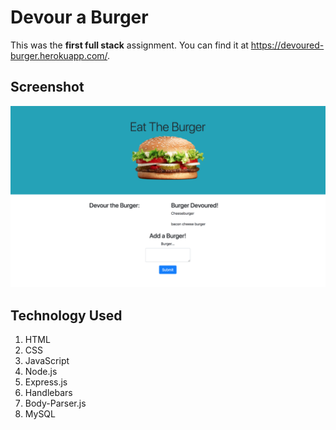# Devour a Burger
This was the **first full stack** assignment. You can find it at https://devoured-burger.herokuapp.com/.

## Screenshot
![screenshot](/public/assets/img/screenshot.png)

## Technology Used
1. HTML
1. CSS
1. JavaScript
1. Node.js
1. Express.js
1. Handlebars
1. Body-Parser.js
1. MySQL
